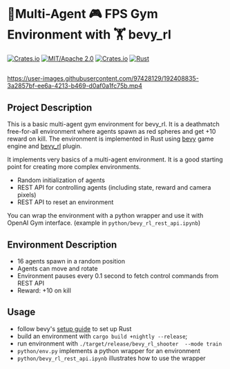 # 👾Multi-Agent 🎮 FPS Gym Environment with 🏋️ bevy_rl

[![Crates.io](https://img.shields.io/crates/v/bevy_rl_shooter.svg)](https://crates.io/crates/bevy_rl_shooter)
[![MIT/Apache 2.0](https://img.shields.io/badge/license-MIT%2FApache-blue.svg)](https://github.com/bevyengine/bevy#license)
[![Crates.io](https://img.shields.io/crates/d/bevy_rl_shooter.svg)](https://crates.io/crates/bevy_rl_shooter)
[![Rust](https://github.com/stillonearth/bevy_rl_shooter/workflows/CI/badge.svg)](https://github.com/stillonearth/bevy_rl_shooter/actions)

##

https://user-images.githubusercontent.com/97428129/192408835-3a2857bf-ee6a-4213-b469-d0af0a1fc75b.mp4

## Project Description

This is a basic multi-agent gym environment for bevy_rl. It is a deathmatch free-for-all environment where agents spawn as red spheres and get +10 reward on kill. The environment is implemented in Rust using [bevy](https://bevyengine.org/) game engine and [bevy_rl](https://github.com/stillonearth/bevy_rl) plugin.

It implements very basics of a multi-agent environment. It is a good starting point for creating more complex environments.

- Random initialization of agents
- REST API for controlling agents (including state, reward and camera pixels)
- REST API to reset an environment

You can wrap the environment with a python wrapper and use it with OpenAI Gym interface. (example in `python/bevy_rl_rest_api.ipynb`)

## Environment Description

- 16 agents spawn in a random position
- Agents can move and rotate
- Environment pauses every 0.1 second to fetch control commands from REST API
- Reward: +10 on kill

## Usage

- follow bevy's [setup guide](https://bevyengine.org/learn/book/getting-started/setup/) to set up Rust
- build an environment with `cargo build +nightly --release`;
- run environment with `./target/release/bevy_rl_shooter  --mode train`
- `python/env.py` implements a python wrapper for an environment
- `python/bevy_rl_rest_api.ipynb` illustrates how to use the wrapper
